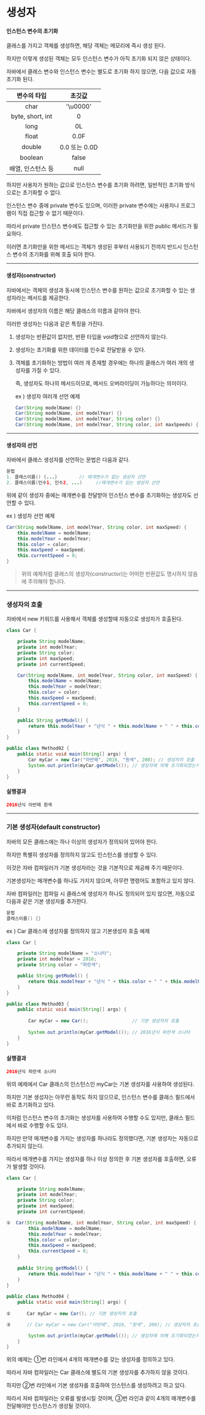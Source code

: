 # 생성자

#### 인스턴스 변수의 초기화

클래스를 가지고 객체를 생성하면, 해당 객체는 메모리에 즉시 생성 된다.

하지만 이렇게 생성된 객체는 모두 인스턴스 변수가 아직 초기화 되지 않은 상태이다.

자바에서 클래스 변수와 인스턴스 변수는 별도로 초기화 하지 않으면, 다음 값으로 자동 초기화 된다.

|    변수의 타입    |    초깃값     |
| :---------------: | :-----------: |
|       char        |   '\u0000'    |
| byte, short, int  |       0       |
|       long        |      0L       |
|       float       |     0.0F      |
|      double       | 0.0 또는 0.0D |
|      boolean      |     false     |
| 배열, 인스턴스 등 |     null      |

하지만 사용자가 원하는 값으로 인스턴스 변수를 초기화 하려면, 일반적인 초기화 방식으로는 초기화할 수 없다.

인스턴스 변수 중에 private 변수도 있으며, 이러한 private 변수에는 사용자나 프로그램이 직접 접근할 수 없기 때문이다.



따라서 private 인스턴스 변수에도 접근할 수 있는 초기화만을 위한 public 메서드가 필요하다.

이러면 초기화만을 위한 메서드는 객체가 생성된 후부터 사용되기 전까지 반드시 인스턴스 변수의 초기화를 위해 호출 되야 한다.

---

#### 생성자(constructor)

자바에서는 객체의 생성과 동시에 인스턴스 변수를 원하는 값으로 초기화할 수 있는 생성자라는 메서드를 제공한다.

자바에서 생성자의 이름은 해당 클래스의 이름과 같아야 한다.



이러한 생성자는 다음과 같은 특징을 가진다.

1. 생성자는 반환값이 없지만, 반환 타입을 void형으로 선언하지 않는다.

2. 생성자는 초기화를 위한 데이터를 인수로 전달받을 수 있다.

3. 객체를 초기화하는 방법이 여러 개 존재할 경우에는 하나의 클래스가 여러 개의 생성자를 가질 수 있다.

   즉, 생성자도 하나의 메서드이므로, 메서드 오버라이딩이 가능하다는 의미이다.

   

   ex ) 생성자 여러개 선언 예제

   ```java
   Car(String modelName) {}
   Car(String modelName, int modelYear) {}
   Car(String modelName, int modelYear, String color) {}
   Car(String modelName, int modelYear, String color, int maxSpeeds) {}
   ```

     

---

#### 생성자의 선언

자바에서 클래스 생성자를 선언하는 문법은 다음과 같다.

```java
문법
1. 클래스이름() {...}		// 매개변수가 없는 생성자 선언
2. 클래스이름(인수1, 인수2, ...)		//매개변수가 있는 생성자 선언
```

위에 같이 생성자 중에는 매개변수를 전달받아 인스턴스 변수를 초기화하는 생성자도 선언할 수 있다.

ex ) 생성자 선언 예제

```java
Car(String modelName, int modelYear, String color, int maxSpeed) {
	this.modelName = modelName;
	this.modelYear = modelYear;    
	this.color = color;
    this.maxSpeed = maxSpeed;
    this.currentSpeed = 0;
}
```

> 위의 예제처럼 클래스의 생성자(constructor)는 어떠한 반환값도 명시하지 않음에 주의해야 합니다.

---

### 생성자의 호출

자바에서 new 키워드를 사용해서 객체를 생성할때 자동으로 생성자가 호출된다.

```java
class Car {

    private String modelName;
    private int modelYear;
    private String color;
    private int maxSpeed;
    private int currentSpeed;

    Car(String modelName, int modelYear, String color, int maxSpeed) {
        this.modelName = modelName;
        this.modelYear = modelYear;
        this.color = color;
        this.maxSpeed = maxSpeed;
        this.currentSpeed = 0;
    }

    public String getModel() {
        return this.modelYear + "년식 " + this.modelName + " " + this.color;
    }
}

public class Method02 {
    public static void main(String[] args) {
        Car myCar = new Car("아반떼", 2016, "흰색", 200); // 생성자의 호출
        System.out.println(myCar.getModel()); // 생성자에 의해 초기화되었는지를 확인함.
    }
}
```

#### 실행결과

```java
2016년식 아반떼 흰색
```

---

### 기본 생성자(default constructor)

자바의 모든 클래스에는 하나 이상의 생성자가 정의되어 있어야 한다.

하지만 특별히 생성자를 정의하지 않고도 인스턴스를 생성할 수 있다.

이것은 자바 컴파일러가 기본 생성자라는 것을 기본적으로 제공해 주기 때문이다.

기본생성자는 매개변수를 하나도 가지지 않으며, 아무런 명령어도 포함하고 있지 않다.



자바 컴파일러는 컴파일 시 클래스에 생성자가 하나도 정의되어 있지 않으면, 자동으로 다음과 같은 기본 생성자를 추가한다.

```java
문법
클래스이름() {}
```

ex ) Car 클래스에 생성자를 정의하지 않고 기본생성자 호출 예제

```java
class Car {

    private String modelName = "소나타";
    private int modelYear = 2016;
    private String color = "파란색";

    public String getModel() {
        return this.modelYear + "년식 " + this.color + " " + this.modelName;
    }
}

public class Method03 {
    public static void main(String[] args) {
        
        Car myCar = new Car();                // 기본 생성자의 호출
        
        System.out.println(myCar.getModel()); // 2016년식 파란색 소나타
    }
}
```

#### 실행결과

```java
2016년식 파란색 소나타
```



위의 예제에서 Car 클래스의 인스턴스인 myCar는 기본 생성자를 사용하여 생성된다.

하지만 기본 생성자는 아무런 동작도 하지 않으므로, 인스턴스 변수를 클래스 필드에서 바로 초기화하고 있다.

이처럼 인스턴스 변수의 초기화는 생성자를 사용하여 수행할 수도 있지만, 클래스 필드에서 바로 수행할 수도 있다.

 

하지만 만약 매개변수를 가지는 생성자를 하나라도 정의했다면, 기본 생성자는 자동으로 추가되지 않는다.

따라서 매개변수를 가지는 생성자를 하나 이상 정의한 후 기본 생성자를 호출하면, 오류가 발생할 것이다.

```java
class Car {

    private String modelName;
    private int modelYear;
    private String color;
    private int maxSpeed;
    private int currentSpeed;

①  Car(String modelName, int modelYear, String color, int maxSpeed) {
        this.modelName = modelName;
        this.modelYear = modelYear;
        this.color = color;
        this.maxSpeed = maxSpeed;
        this.currentSpeed = 0;
    }
 
    public String getModel() {
        return this.modelYear + "년식 " + this.modelName + " " + this.color;
    }
}
 
public class Method04 {
    public static void main(String[] args) {
    
②      Car myCar = new Car(); // 기본 생성자의 호출

③      // Car myCar = new Car("아반떼", 2016, "흰색", 200); // 생성자의 호출

        System.out.println(myCar.getModel()); // 생성자에 의해 초기화되었는지를 확인함.
    }
}
```

위의 예제는  ①번 라인에서 4개의 매개변수를 갖는 생성자를 정의하고 있다.

따라서 자바 컴파일러는 Car 클래스에 별도의 기본 생성자를 추가하지 않을 것이다.



하지만 ②번 라인에서 기본 생성자를 호출하여 인스턴스를 생성하려고 하고 있다.

따라서 자바 컴파일러는 오류를 발생시킬 것이며, ③번 라인과 같이 4개의 매개변수를 전달해야만 인스턴스가 생성될 것이다.